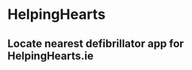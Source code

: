 HelpingHearts
=============

Locate nearest defibrillator app for HelpingHearts.ie
-----------------------------------------------------
